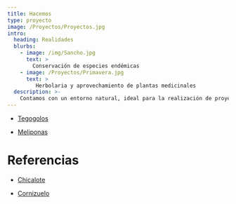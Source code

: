 ```yaml
---
title: Hacemos
type: proyecto
image: /Proyectos/Proyectos.jpg
intro:
  heading: Realidades
  blurbs:
    - image: /img/Sancho.jpg
      text: >
        Conservación de especies endémicas
    - image: /Proyectos/Primavera.jpg
      text: >
         Herbolaria y aprovechamiento de plantas medicinales 
  description: >-
    Contamos con un entorno natural, ideal para la realización de proyectos sustentables, ecológicos de rescate de la naturaleza y tradiciones de la región.
---
```


- [Tegogolos](proyectos/tegogolos)

- [Meliponas](proyectos/meliponas)


# Referencias

- [Chicalote](http://www.medicinatradicionalmexicana.unam.mx/apmtm/termino.php?l=3&t=argemone-mexicana)

- [Cornizuelo](https://www.youtube.com/watch?v=-JR3QTtBZAw)
